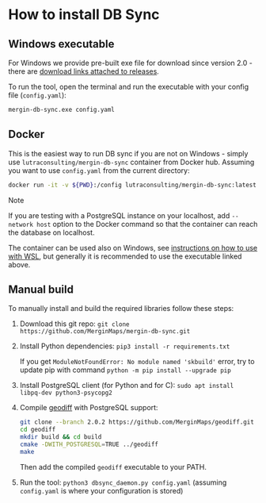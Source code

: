 # How to install DB Sync

## Windows executable

For Windows we provide pre-built exe file for download since version 2.0 - there are [download links attached to releases](https://github.com/MerginMaps/mergin-db-sync/releases).

To run the tool, open the terminal and run the executable with your config file (`config.yaml`):

```bash
mergin-db-sync.exe config.yaml
```

## Docker

This is the easiest way to run DB sync if you are not on Windows - simply use `lutraconsulting/mergin-db-sync` container from Docker hub.
Assuming you want to use `config.yaml` from the current directory:

```bash
docker run -it -v ${PWD}:/config lutraconsulting/mergin-db-sync:latest /config/config.yaml
```
> [!NOTE]
>If you are testing with a PostgreSQL instance on your localhost, add `--network host` option to the Docker command so that
>the container can reach the database on localhost.

The container can be used also on Windows, see [instructions on how to use with WSL](install_wsl.md), but generally it is recommended to use the executable linked above.


## Manual build

To manually install and build the required libraries follow these steps:

1. Download this git repo: `git clone https://github.com/MerginMaps/mergin-db-sync.git`

1. Install Python dependencies: `pip3 install -r requirements.txt`

   If you get `ModuleNotFoundError: No module named 'skbuild'` error, try to update pip with command
`python -m pip install --upgrade pip`

1. Install PostgreSQL client (for Python and for C): `sudo apt install libpq-dev python3-psycopg2`

1. Compile [geodiff](https://github.com/MerginMaps/geodiff) with PostgreSQL support:

   ```bash
   git clone --branch 2.0.2 https://github.com/MerginMaps/geodiff.git
   cd geodiff
   mkdir build && cd build
   cmake -DWITH_POSTGRESQL=TRUE ../geodiff
   make
   ```

   Then add the compiled `geodiff` executable to your PATH.

1. Run the tool: `python3 dbsync_daemon.py config.yaml`  (assuming `config.yaml` is where your configuration is stored)
